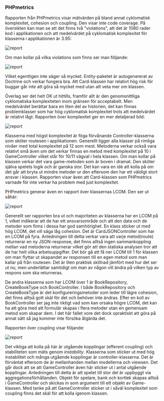 ### PHPmetrics

Rapporten från PHPmetrics visar mätvärden på bland annat cyklomatisk komplexitet, cohesion och coupling. Den visar inte
code coverage. På översikten kan man se att det finns två "violations", att det är 1080 rader kod i applikationen och
att medelvärdet på cyklomatisk komplexitet för klasserna i applikationen är 3.95:

![report](images/phpm_overview.png)

Om man kollar på vilka violations som finns ser man följande:

![report](images/phpm_violations.png)

Vilket egentligen inte säger så mycket. Entity-paketet är autogenererat av Doctrine och verkar fungera bra. Att
Card-klassen har relativt hög risk för buggar går inte att göra så mycket med utan att veta mer om klassen.

Överlag ser det helt OK ut hittills, framför allt är den genomsnittliga cyklomatiska komplexiteten inom gränsen för
acceptabelt. Men medelvärdet berättar bara en liten del av historien, det kan finnas problemklasser som har hög
cyklomatisk komplexitet trots att medelvärdet är relativt lågt. Rapporten över komplexitet ger en mer detaljerad bild:

![report](images/phpm_complexity.png)

Klasserna med högst komplexitet är föga förvånande Controller-klasserna som sköter routesen i applikationen. Generellt
ligger alla klasser på rimliga nivåer med total komplexitet på 12 som mest. Metoderna verkar också vara relativt små
även om det verkar finnas en metod med komplexitet på 10 i GameController vilket står för 10/11 vägval i hela klassen.
Om man kollar på klassen verkar det vara game-metoden som är boven i dramat. Den sköter själva spelets logik och är
ganska stor. Det kan vara en idé att kolla på om det går att bryta ut mindre metoder ur den eftersom den har ett väldigt
stort ansvar i klassen. Rapporten visar även att Card-klassen som PHPmetrics varnade för inte verkar ha problem med just
komplexitet.

PHPmetrics generar även en rapport över klassernas LCOM. Den ser ut såhär:

![report](images/phpm_lcom.png)

Generellt ser rapporten bra ut och majoriteten av klasserna har en LCOM på 1, vilket indikerar att de har ett
ansvarsområde och att den data och de metoder som finns i dessa har god samhörighet. En klass sticker ut med hög LCOM,
det vill säga låg cohesion. Det är CardJSONController som har en LCOM på fyra. Anledningen till detta verkar vara 
att varje metod(route) returnerar en ny JSON-response, det finns alltså ingen sammankoppling mellan vad metoderna 
returnerar vilket gör att den statiska analysen tror att de har helt olika arbetsuppgifter. Det bör gå att få ner 
LCOM till 1 för klassen om man flyttar ut skapandet av responsen till en egen metod som man kallar på från routesen. 
Det är liten praktisk skillnad jämfört med hur det ser ut nu, men underlättar samtidigt om man av någon vill ändra 
på vilken typ av respons som ska returneras.

De andra klasserna som har LCOM över 1 är BookRepository, CreateBookType och BookController. I både BookRepository 
och CreateBookType är det konfigureringsmetoder som leder till lägre cohesion, det finns alltså gott skäl för det 
och behöver inte ändras. Efter en koll av BookController ser jag inte riktigt vad som kan orsaka högre LCOM, det kan 
ha att göra med att formulär skapas i flera metoder utan en gemensam metod som skapar dem. I det här fallet vore det 
dock opraktiskt att göra på annat sätt så jag kommer inte försöka åtgärda det.

Rapporten över coupling visar följande:

![report](images/phpm_coupling.png)

Det viktiga att kolla på här är utgående kopplingar (efferent coupling) och stabiliteten som mäts genom 
*instability*. Klasserna som sticker ut med hög instabilitet och många utgående kopplingar är controller-klasserna. 
Det är förväntat eftersom de är mellanhanden mellan modellerna och viewsen. Det går dock att se att GameController 
även här sticker ut i antal utgående kopplingar. Anledningen till detta är att spelet till stor del är uppbyggt via 
aggregationsförhållanden. Objekt för spelare, bank och kortlek skapas alltså i GameController och skickas in som 
argument till ett objekt av Game-klassen. Med tanke på att GameController sticker ut i såväl komplexitet som 
coupling finns det skäl för att kolla igenom klassen.
